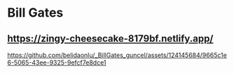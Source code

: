 # Bill Gates
## https://zingy-cheesecake-8179bf.netlify.app/

https://github.com/belidaonlu/_BillGates_guncel/assets/124145684/9665c1e6-5065-43ee-9325-9efcf7e8dce1


